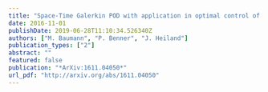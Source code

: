 ```yaml
---
title: "Space-Time Galerkin POD with application in optimal control of semi-linear parabolic partial differential equations"
date: 2016-11-01
publishDate: 2019-06-28T11:10:34.526340Z
authors: ["M. Baumann", "P. Benner", "J. Heiland"]
publication_types: ["2"]
abstract: ""
featured: false
publication: "*ArXiv:1611.04050*"
url_pdf: "http://arxiv.org/abs/1611.04050"
---
```


